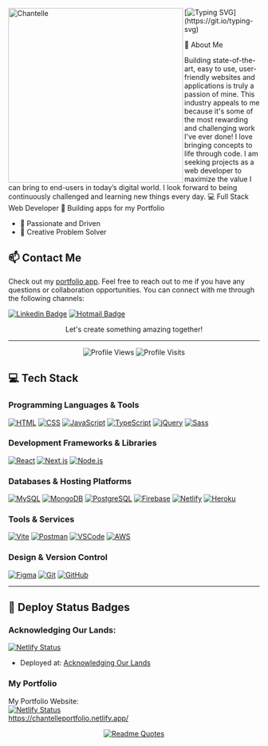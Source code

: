 <div>
<img align="left" max-width="35%" height="350" alt="Chantelle" src="https://user-images.githubusercontent.com/82847249/147374702-96d6f42e-6b10-4b39-b9fe-eae6d68d9a41.jpg"/>

[![Typing SVG](https://readme-typing-svg.herokuapp.com/?lines=Welcome+to+my+GitHub;I'm+Chantelle.)](https://git.io/typing-svg)
  
👋 About Me

Building state-of-the-art, easy to use, user-friendly websites and applications is truly a passion of mine. This industry appeals to me because it's some of the most rewarding and challenging work I've ever done! I love bringing concepts to life through code. I am seeking projects as a web developer to maximize the value I can bring to end-users in today’s digital world. I look forward to being continuously challenged and learning new things every day.
    💻 Full Stack Web Developer
    📱 Building apps for my Portfolio
  * 🚀 Passionate and Driven
  * 🌟 Creative Problem Solver

</div>

## 📫 Contact Me 

Check out my [portfolio app](https://chantelleportfolio.netlify.app/). Feel free to reach out to me if you have any questions or collaboration opportunities. You can connect with me through the following channels:

[![Linkedin Badge](https://img.shields.io/badge/-LinkedIn-blue?style=flat-square&logo=Linkedin&logoColor=white)](https://www.linkedin.com/in/chantellepasceri)
[![Hotmail Badge](https://img.shields.io/badge/-Hotmail-0078D4?style=flat-square&logo=microsoft-outlook&logoColor=white)](mailto:mrspasceri@hotmail.com)

<p align="center">Let's create something amazing together!</p>

---

<p align="center">
  <img src="https://komarev.com/ghpvc/?username=bella77-69&style=plastic&label=Views" alt="Profile Views">
  <img src="https://badges.pufler.dev/visits/bella77-69/bella77-69?color=black&logo=github" alt="Profile Visits">
</p>

## :computer: Tech Stack 

### Programming Languages & Tools
[![HTML](https://skillicons.dev/icons?i=html)](https://skillicons.dev) [![CSS](https://skillicons.dev/icons?i=css)](https://skillicons.dev) [![JavaScript](https://skillicons.dev/icons?i=javascript)](https://skillicons.dev) [![TypeScript](https://skillicons.dev/icons?i=typescript)](https://skillicons.dev) [![jQuery](https://skillicons.dev/icons?i=jquery)](https://skillicons.dev) [![Sass](https://skillicons.dev/icons?i=sass)](https://skillicons.dev)

### Development Frameworks & Libraries
[![React](https://skillicons.dev/icons?i=react)](https://skillicons.dev) [![Next.js](https://skillicons.dev/icons?i=nextjs)](https://skillicons.dev) [![Node.js](https://skillicons.dev/icons?i=nodejs)](https://skillicons.dev)

### Databases & Hosting Platforms
[![MySQL](https://skillicons.dev/icons?i=mysql)](https://skillicons.dev) [![MongoDB](https://skillicons.dev/icons?i=mongodb)](https://skillicons.dev) [![PostgreSQL](https://skillicons.dev/icons?i=postgresql)](https://skillicons.dev) [![Firebase](https://skillicons.dev/icons?i=firebase)](https://skillicons.dev) [![Netlify](https://skillicons.dev/icons?i=netlify)](https://skillicons.dev) [![Heroku](https://skillicons.dev/icons?i=heroku)](https://skillicons.dev)

### Tools & Services
[![Vite](https://skillicons.dev/icons?i=vite)](https://skillicons.dev) [![Postman](https://skillicons.dev/icons?i=postman)](https://skillicons.dev) [![VSCode](https://skillicons.dev/icons?i=vscode)](https://skillicons.dev) [![AWS](https://skillicons.dev/icons?i=aws)](https://skillicons.dev)

### Design & Version Control
[![Figma](https://skillicons.dev/icons?i=figma)](https://skillicons.dev) [![Git](https://skillicons.dev/icons?i=git)](https://skillicons.dev) [![GitHub](https://skillicons.dev/icons?i=github)](https://skillicons.dev)

---

## :rocket: Deploy Status Badges

### Acknowledging Our Lands:
[![Netlify Status](https://api.netlify.com/api/v1/badges/a4d4c259-9f38-4a11-94d3-5284fde9925c/deploy-status)](https://app.netlify.com/sites/acknowledging-our-lands/deploys)
- Deployed at: [Acknowledging Our Lands](https://land-acknowledgement.vercel.app/)

### My Portfolio

My Portfolio Website: </br>
[![Netlify Status](https://api.netlify.com/api/v1/badges/4f3b43bd-9cdf-4c46-b734-825f15464481/deploy-status)](https://app.netlify.com/sites/chantelleportfolio/deploys) </br >
https://chantelleportfolio.netlify.app/

<div align="center">

[![Readme Quotes](https://quotes-github-readme.vercel.app/api?type=horizontal&theme=dark)](https://github.com/piyushsuthar/github-readme-quotes)

</div>

